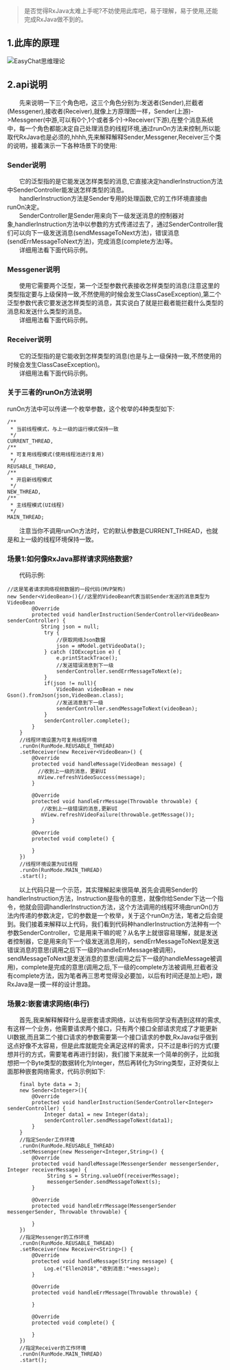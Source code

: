 > 是否觉得RxJava太难上手呢?不妨使用此库吧，易于理解，易于使用,还能完成RxJava做不到的。

## 1.此库的原理
![EasyChat思维理论](https://oscimg.oschina.net/oscnet/up-9a2e85bc1cdaf4f2222a36d67e5299045d6.png)

## 2.api说明

&emsp;&emsp;先来说明一下三个角色吧，这三个角色分别为:发送者(Sender),拦截者(Messgener),接收者(Receiver),就像上方原理图一样，Sender(上游)->Messgener(中游,可以有0个,1个或者多个)->Receiver(下游),在整个消息系统中，每一个角色都能决定自己处理消息的线程环境,通过runOn方法来控制,所以能取代RxJava也是必须的,hhhh,先来解释解释Sender,Messgener,Receiver三个类的说明，接着演示一下各种场景下的使用:

### Sender说明

&emsp;&emsp;它的泛型指的是它能发送怎样类型的消息,它直接决定handlerInstruction方法中SenderController能发送怎样类型的消息。  
&emsp;&emsp;handlerInstruction方法是Sender专用的处理函数,它的工作环境直接由runOn决定。  
&emsp;&emsp;SenderController是Sender用来向下一级发送消息的控制器对象,handlerInstruction方法中以参数的方式传递过去了，通过SenderController我们可以向下一级发送消息(sendMessageToNext方法)，错误消息(sendErrMessageToNext方法)，完成消息(complete方法)等。  
&emsp;&emsp;详细用法看下面代码示例。

### Messgener说明

&emsp;&emsp;使用它需要两个泛型，第一个泛型参数代表接收怎样类型的消息(注意这里的类型指定要与上级保持一致,不然使用的时候会发生ClassCaseException),第二个泛型参数代表它要发送怎样类型的消息，其实说白了就是拦截者能拦截什么类型的消息和发送什么类型的消息。  
&emsp;&emsp;详细用法看下面代码示例。

### Receiver说明  

&emsp;&emsp;它的泛型指的是它能收到怎样类型的消息(也是与上一级保持一致,不然使用的时候会发生ClassCaseException)。  
&emsp;&emsp;详细用法看下面代码示例。

### 关于三者的runOn方法说明

runOn方法中可以传递一个枚举参数，这个枚举的4种类型如下:

    /**
     * 当前线程模式，与上一级的运行模式保持一致
     */
    CURRENT_THREAD,
    /**
     * 可复用线程模式(使用线程池进行复用)
     */
    REUSABLE_THREAD,
    /**
     * 开启新线程模式
     */
    NEW_THREAD,
    /**
     * 主线程模式(UI线程)
     */
    MAIN_THREAD;

&emsp;&emsp;注意当你不调用runOn方法时，它的默认参数是CURRENT_THREAD，也就是和上一级的线程环境保持一致。

### 场景1:如何像RxJava那样请求网络数据?

&emsp;&emsp;代码示例:

    //这是笔者请求网络视频数据的一段代码(MVP架构) 
    new Sender<VideoBean>(){//这里的VideoBean代表当前Sender发送的消息类型为VideoBean
            @Override
            protected void handlerInstruction(SenderController<VideoBean> senderController) {
               String json = null;
                try {
                    //获取网络Json数据
                    json = mModel.getVideoData();
                } catch (IOException e) {
                    e.printStackTrace();
                    //发送错误消息到下一级
                    senderController.sendErrMessageToNext(e);
                }
                if(json != null){
                    VideoBean videoBean = new Gson().fromJson(json,VideoBean.class);
                    //发送消息到下一级
                    senderController.sendMessageToNext(videoBean);
                }
                senderController.complete();
            }
        }
        //线程环境设置为可复用线程环境
        .runOn(RunMode.REUSABLE_THREAD)
        .setReceiver(new Receiver<VideoBean>() {
            @Override
            protected void handleMessage(VideoBean message) {
              //收到上一级的消息，更新UI
              mView.refreshVideoSuccess(message);
            }

            @Override
            protected void handleErrMessage(Throwable throwable) {
               //收到上一级错误的消息,更新UI
               mView.refreshVideoFailure(throwable.getMessage());
            }

            @Override
            protected void complete() {

            }
        })
        //线程环境设置为UI线程
        .runOn(RunMode.MAIN_THREAD)
        .start();

&emsp;&emsp;以上代码只是一个示范，其实理解起来很简单,首先会调用Sender的handlerInstruction方法，Instruction是指令的意思，就像你给Sender下达一个指令，他就会回调handlerInstruction方法，这个方法调用的线程环境由runOn()方法内传递的参数决定，它的参数是一个枚举，关于这个runOn方法，笔者之后会提到。我们接着来解释以上代码，我们看到代码种handlerInstruction方法种有一个参数SenderController，它是用来干嘛的呢？从名字上就很容易理解，就是发送者控制器，它是用来向下一个级发送消息用的，sendErrMessageToNext是发送错误消息的意思(调用之后下一级的handleErrMessage被调用)，sendMessageToNext是发送消息的意思(调用之后下一级的handleMessage被调用)，complete是完成的意思(调用之后,下一级的complete方法被调用,拦截者没有complete方法，因为笔者再三思考觉得没必要加，以后有时间还是加上吧)，跟RxJava是一摸一样的设计思路。

### 场景2:嵌套请求网络(串行)

&emsp;&emsp;首先,我来解释解释什么是嵌套请求网络，以访有些同学没有遇到这样的需求,有这样一个业务，他需要请求两个接口，只有两个接口全部请求完成了才能更新UI数据,而且第二个接口请求的参数需要第一个接口请求的参数,RxJava似乎做到这点好像不太容易，但是此库就能完全满足这样的需求，只不过是串行的方式(要想并行的方式，需要笔者再进行封装)，我们接下来就来一个简单的例子，比如我想把一个Byte类型的数据转化为Integer，然后再转化为String类型，正好类似上面那种嵌套网络需求，代码示例如下:

        final byte data = 3;
        new Sender<Integer>(){
            @Override
            protected void handlerInstruction(SenderController<Integer> senderController) {
                Integer data1 = new Integer(data);
                senderController.sendMessageToNext(data1);
            }
        }
        //指定Sender工作环境
        .runOn(RunMode.REUSABLE_THREAD)
        .setMessenger(new Messenger<Integer,String>() {
            @Override
            protected void handleMessage(MessengerSender messengerSender, Integer receiverMessage) {
                 String s = String.valueOf(receiverMessage);
                 messengerSender.sendMessageToNext(s);
            }

            @Override
            protected void handleErrMessage(MessengerSender messengerSender, Throwable throwable) {

            }
        })
        //指定Messenger的工作环境
        .runOn(RunMode.REUSABLE_THREAD)
        .setReceiver(new Receiver<String>() {
            @Override
            protected void handleMessage(String message) {
                Log.e("Ellen2018","收到消息:"+message);
            }

            @Override
            protected void handleErrMessage(Throwable throwable) {

            }

            @Override
            protected void complete() {

            }
        })
        //指定Receiver的工作环境 
        .runOn(RunMode.MAIN_THREAD)
        .start();
